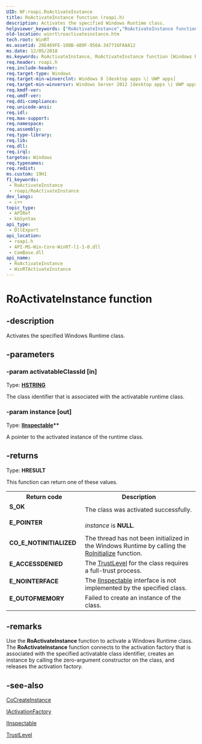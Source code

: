 ```yaml
---
UID: NF:roapi.RoActivateInstance
title: RoActivateInstance function (roapi.h)
description: Activates the specified Windows Runtime class.
helpviewer_keywords: ["RoActivateInstance","RoActivateInstance function [Windows Runtime]","WinRTActivateInstance","roapi/RoActivateInstance","roapi/WinRTActivateInstance","winrt.roactivateinstance","winrt.winrtactivateinstance"]
old-location: winrt\roactivateinstance.htm
tech.root: WinRT
ms.assetid: 20E469FE-100B-489F-956A-347716FA8A12
ms.date: 12/05/2018
ms.keywords: RoActivateInstance, RoActivateInstance function [Windows Runtime], WinRTActivateInstance, roapi/RoActivateInstance, roapi/WinRTActivateInstance, winrt.roactivateinstance, winrt.winrtactivateinstance
req.header: roapi.h
req.include-header: 
req.target-type: Windows
req.target-min-winverclnt: Windows 8 [desktop apps \| UWP apps]
req.target-min-winversvr: Windows Server 2012 [desktop apps \| UWP apps]
req.kmdf-ver: 
req.umdf-ver: 
req.ddi-compliance: 
req.unicode-ansi: 
req.idl: 
req.max-support: 
req.namespace: 
req.assembly: 
req.type-library: 
req.lib: 
req.dll: 
req.irql: 
targetos: Windows
req.typenames: 
req.redist: 
ms.custom: 19H1
f1_keywords:
 - RoActivateInstance
 - roapi/RoActivateInstance
dev_langs:
 - c++
topic_type:
 - APIRef
 - kbSyntax
api_type:
 - DllExport
api_location:
 - roapi.h
 - API-MS-Win-Core-WinRT-l1-1-0.dll
 - ComBase.dll
api_name:
 - RoActivateInstance
 - WinRTActivateInstance
---
```


# RoActivateInstance function


## -description

Activates the specified Windows Runtime class.

## -parameters

### -param activatableClassId [in]

Type: <b><a href="https://docs.microsoft.com/windows/desktop/WinRT/hstring">HSTRING</a></b>

The class identifier that is associated with the activatable runtime class.

### -param instance [out]

Type: <b><a href="https://docs.microsoft.com/windows/desktop/api/inspectable/nn-inspectable-iinspectable">IInspectable</a>**</b>

A pointer to the activated instance of the runtime class.

## -returns

Type: <b>HRESULT</b>

This function can return one of these values.

<table>
<tr>
<th>Return code</th>
<th>Description</th>
</tr>
<tr>
<td width="40%">
<dl>
<dt><b>S_OK</b></dt>
</dl>
</td>
<td width="60%">
The class was activated successfully.

</td>
</tr>
<tr>
<td width="40%">
<dl>
<dt><b>E_POINTER</b></dt>
</dl>
</td>
<td width="60%">
<i>instance</i> is <b>NULL</b>.

</td>
</tr>
<tr>
<td width="40%">
<dl>
<dt><b>CO_E_NOTINITIALIZED</b></dt>
</dl>
</td>
<td width="60%">
The thread has not been initialized in the Windows Runtime by calling the <a href="https://docs.microsoft.com/windows/desktop/api/roapi/nf-roapi-roinitialize">RoInitialize</a> function.

</td>
</tr>
<tr>
<td width="40%">
<dl>
<dt><b>E_ACCESSDENIED</b></dt>
</dl>
</td>
<td width="60%">
The <a href="https://docs.microsoft.com/windows/desktop/api/inspectable/ne-inspectable-trustlevel">TrustLevel</a> for the class requires a full-trust process.

</td>
</tr>
<tr>
<td width="40%">
<dl>
<dt><b>E_NOINTERFACE</b></dt>
</dl>
</td>
<td width="60%">
The <a href="https://docs.microsoft.com/windows/desktop/api/inspectable/nn-inspectable-iinspectable">IInspectable</a> interface is not implemented by the specified class.

</td>
</tr>
<tr>
<td width="40%">
<dl>
<dt><b>E_OUTOFMEMORY</b></dt>
</dl>
</td>
<td width="60%">
Failed to create an instance of the class.

</td>
</tr>
</table>

## -remarks

Use the <b>RoActivateInstance</b> function to activate a Windows Runtime class. The <b>RoActivateInstance</b> function connects to the activation factory that is associated with the specified activatable class identifier, creates an instance by calling the zero-argument constructor on the class, and releases the activation factory.

## -see-also

<a href="https://docs.microsoft.com/windows/desktop/api/combaseapi/nf-combaseapi-cocreateinstance">CoCreateInstance</a>



<a href="https://docs.microsoft.com/windows/desktop/api/activation/nn-activation-iactivationfactory">IActivationFactory</a>



<a href="https://docs.microsoft.com/windows/desktop/api/inspectable/nn-inspectable-iinspectable">IInspectable</a>



<a href="https://docs.microsoft.com/windows/desktop/api/inspectable/ne-inspectable-trustlevel">TrustLevel</a>

